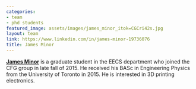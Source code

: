 ```yaml
---
categories:
- team
- phd students
featured_image: assets/images/james_minor_itok=CGCri42s.jpg
layout: team
link: https://www.linkedin.com/in/james-minor-19736076
title: James Minor
---
```


**[James Minor](https://www.linkedin.com/in/james-minor-19736076)** is a graduate student in the EECS department who joined the CFG group in late fall of 2015. He received his BASc in Engineering Physics from the University of Toronto in 2015. He is interested in 3D printing electronics.